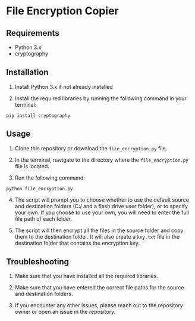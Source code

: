 # File Encryption Copier

## Requirements

* Python 3.x
* cryptography

## Installation
1. Install Python 3.x if not already installed

2. Install the required libraries by running the following command in your terminal:


```
pip install cryptography
```
## Usage
1. Clone this repository or download the `file_encryption.py` file.

2. In the terminal, navigate to the directory where the `file_encryption.py` file is located.

3. Run the following command:

```
python file_encryption.py
```
4. The script will prompt you to choose whether to use the default source and destination folders (C:/ and a flash drive user folder), or to specify your own. If you choose to use your own, you will need to enter the full file path of each folder.

5. The script will then encrypt all the files in the source folder and copy them to the destination folder. It will also create a `key.txt` file in the destination folder that contains the encryption key.

## Troubleshooting
1. Make sure that you have installed all the required libraries.

2. Make sure that you have entered the correct file paths for the source and destination folders.

3. If you encounter any other issues, please reach out to the repository owner or open an issue in the repository.






